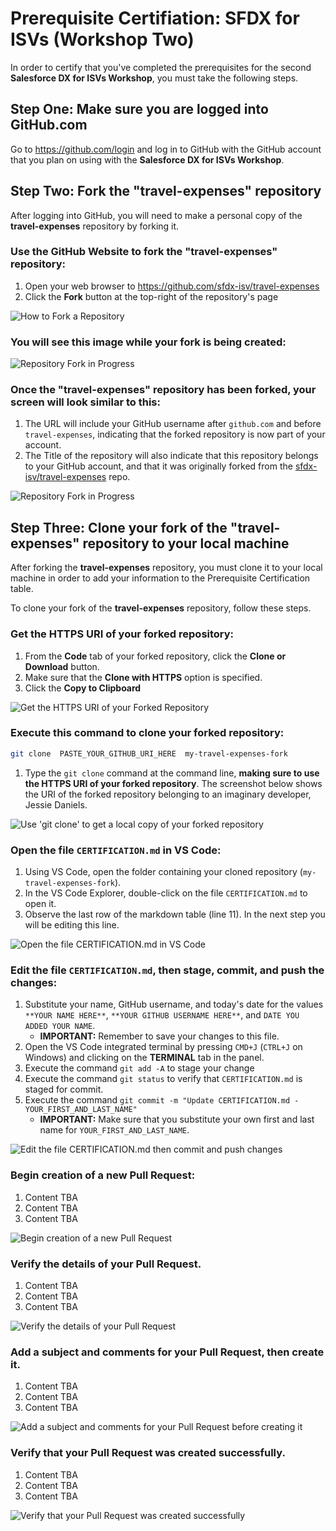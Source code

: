# Prerequisite Certifiation: SFDX for ISVs (Workshop Two)

In order to certify that you've completed the prerequisites for the second **Salesforce DX for ISVs Workshop**, you must take the following steps.

## Step One: Make sure you are logged into GitHub.com

Go to https://github.com/login and log in to GitHub with the GitHub account that you plan on using with the **Salesforce DX for ISVs Workshop**.

## Step Two: Fork the "travel-expenses" repository

After logging into GitHub, you will need to make a personal copy of the **travel-expenses** repository by forking it.  

### Use the GitHub Website to fork the "travel-expenses" repository:

1. Open your web browser to https://github.com/sfdx-isv/travel-expenses
2. Click the **Fork** button at the top-right of the repository's page

![How to Fork a Repository](/images/W00_U02_fork-travel-expenses-repo.png)

### You will see this image while your fork is being created:

![Repository Fork in Progress](/images/W00_U02_forking-travel-expenses-repo-in-progress.png)

### Once the "travel-expenses" repository has been forked, your screen will look similar to this:

1. The URL will include your GitHub username after `github.com` and before `travel-expenses`, indicating that the forked repository is now part of your account.
2. The Title of the repository will also indicate that this repository belongs to your GitHub account, and that it was originally forked from the [sfdx-isv/travel-expenses](https://github.com/sfdx-isv/travel-expenses) repo.

![Repository Fork in Progress](/images/W00_U02_forking-travel-expenses-repo-success.png)


## Step Three: Clone your fork of the "travel-expenses" repository to your local machine

After forking the **travel-expenses** repository, you must clone it to your local machine in order to add your information to the Prerequisite Certification table.

To clone your fork of the **travel-expenses** repository, follow these steps.

### Get the HTTPS URI of your forked repository:

1. From the **Code** tab of your forked repository, click the **Clone or Download** button.
2. Make sure that the **Clone with HTTPS** option is specified.
3. Click the **Copy to Clipboard** 

![Get the HTTPS URI of your Forked Repository](/images/W00_U02_copy-travel-expenses-fork-repo-url.png)


### Execute this command to clone your forked repository:
```bash
git clone  PASTE_YOUR_GITHUB_URI_HERE  my-travel-expenses-fork
```
1. Type the `git clone` command at the command line, **making sure to use the HTTPS URI of your forked repository**. The screenshot below shows the URI of the forked repository belonging to an imaginary developer, Jessie Daniels.

![Use 'git clone' to get a local copy of your forked repository](/images/W00_U02_git-clone-forked-repo-success.png)

### Open the file `CERTIFICATION.md` in VS Code:

1. Using VS Code, open the folder containing your cloned repository (`my-travel-expenses-fork`).
2. In the VS Code Explorer, double-click on the file `CERTIFICATION.md` to open it.
3. Observe the last row of the markdown table (line 11). In the next step you will be editing this line.

![Open the file CERTIFICATION.md in VS Code](/images/W00_U02_open-certification-md-in-vs-code.png)

### Edit the file `CERTIFICATION.md`, then stage, commit, and push the changes:

1. Substitute your name, GitHub username, and today's date for the values `**YOUR NAME HERE**`, `**YOUR GITHUB USERNAME HERE**`, and `DATE YOU ADDED YOUR NAME`.
    * **IMPORTANT:** Remember to save your changes to this file.
2. Open the VS Code integrated terminal by pressing `CMD+J` (`CTRL+J` on Windows) and clicking on the **TERMINAL** tab in the panel.
3. Execute the command `git add -A` to stage your change
4. Execute the command `git status` to verify that `CERTIFICATION.md` is staged for commit.
5. Execute the command `git commit -m "Update CERTIFICATION.md - YOUR_FIRST_AND_LAST_NAME"` 
    * **IMPORTANT:** Make sure that you substitute your own first and last name for `YOUR_FIRST_AND_LAST_NAME`.

![Edit the file CERTIFICATION.md then commit and push changes](/images/W00_U02_edit-and-commit-certification-md.png)

### Begin creation of a new Pull Request:

1. Content TBA
2. Content TBA
3. Content TBA

![Begin creation of a new Pull Request](/images/W00_U02_begin-creating-pull-request.png)

### Verify the details of your Pull Request.

1. Content TBA
2. Content TBA
3. Content TBA

![Verify the details of your Pull Request](/images/W00_U02_compare-changes-before-creating-pull-request.png)

### Add a subject and comments for your Pull Request, then create it.

1. Content TBA
2. Content TBA
3. Content TBA

![Add a subject and comments for your Pull Request before creating it](/images/W00_U02_finalize-details-and-open-the-pull-request.png)

### Verify that your Pull Request was created successfully.

1. Content TBA
2. Content TBA
3. Content TBA

![Verify that your Pull Request was created successfully](/images/W00_U02_confirm-the-creation-of-your-pull-request.png)
